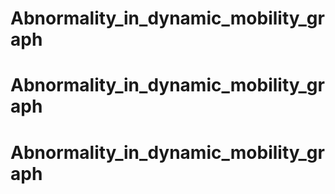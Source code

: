 # Abnormality_in_dynamic_mobility_graph
# Abnormality_in_dynamic_mobility_graph
# Abnormality_in_dynamic_mobility_graph
